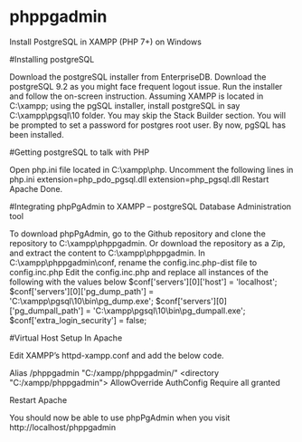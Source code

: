 # phppgadmin
Install PostgreSQL in XAMPP (PHP 7+) on Windows

#Installing postgreSQL

Download the postgreSQL installer from EnterpriseDB. Download the postgreSQL 9.2 as you might face frequent logout issue.
Run the installer and follow the on-screen instruction.
Assuming XAMPP is located in C:\xampp; using the pgSQL installer, install postgreSQL in say C:\xampp\pgsql\10 folder.
You may skip the Stack Builder section.
You will be prompted to set a password for postgres root user.
By now, pgSQL has been installed.

#Getting postgreSQL to talk with PHP

Open php.ini file located in C:\xampp\php.
Uncomment the following lines in php.ini
extension=php_pdo_pgsql.dll
extension=php_pgsql.dll
Restart Apache
Done.

#Integrating phpPgAdmin to XAMPP – postgreSQL Database Administration tool

To download phpPgAdmin, go to the Github repository and clone the repository to C:\xampp\phppgadmin.
Or download the repository as a Zip, and extract the content to C:\xampp\phppgadmin.
In C:\xampp\phppgadmin\conf, rename the config.inc.php-dist file to config.inc.php
Edit the config.inc.php and replace all instances of the following with the values below
$conf['servers'][0]['host'] = 'localhost';
$conf['servers'][0]['pg_dump_path'] = 'C:\xampp\pgsql\10\bin\pg_dump.exe';
$conf['servers'][0]['pg_dumpall_path'] = 'C:\xampp\pgsql\10\bin\pg_dumpall.exe';
$conf['extra_login_security'] = false;

#Virtual Host Setup In Apache

Edit XAMPP’s httpd-xampp.conf and add the below code.

Alias /phppgadmin "C:/xampp/phppgadmin/"
<directory "C:/xampp/phppgadmin">
AllowOverride AuthConfig
Require all granted
</directory>

Restart Apache

You should now be able to use phpPgAdmin when you visit http://localhost/phppgadmin
